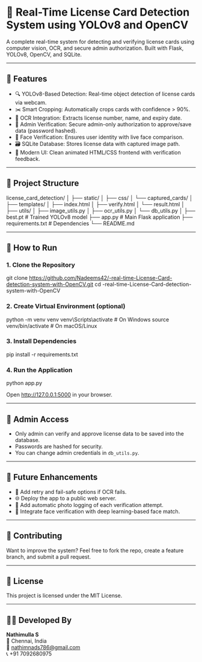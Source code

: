 # 🚗 Real-Time License Card Detection System using YOLOv8 and OpenCV

A complete real-time system for detecting and verifying license cards using computer vision, OCR, and secure admin authorization. Built with Flask, YOLOv8, OpenCV, and SQLite.

---

## 📌 Features

- 🔍 YOLOv8-Based Detection: Real-time object detection of license cards via webcam.
- ✂️ Smart Cropping: Automatically crops cards with confidence > 90%.
- 📄 OCR Integration: Extracts license number, name, and expiry date.
- 🔐 Admin Verification: Secure admin-only authorization to approve/save data (password hashed).
- 🧠 Face Verification: Ensures user identity with live face comparison.
- 🗃️ SQLite Database: Stores license data with captured image path.
- 🎨 Modern UI: Clean animated HTML/CSS frontend with verification feedback.

---

## 📁 Project Structure

license_card_detection/
│
├── static/
│   ├── css/
│   └── captured_cards/
│
├── templates/
│   ├── index.html
│   ├── verify.html
│   └── result.html
│
├── utils/
│   ├── image_utils.py
│   ├── ocr_utils.py
│   └── db_utils.py
│
├── best.pt                # Trained YOLOv8 model
├── app.py                 # Main Flask application
├── requirements.txt       # Dependencies
└── README.md

---

## 🚀 How to Run

### 1. Clone the Repository

git clone https://github.com/Nadeems42/-real-time-License-Card-detection-system-with-OpenCV.git
cd -real-time-License-Card-detection-system-with-OpenCV

### 2. Create Virtual Environment (optional)

python -m venv venv
venv\Scripts\activate     # On Windows
source venv/bin/activate  # On macOS/Linux

### 3. Install Dependencies

pip install -r requirements.txt

### 4. Run the Application

python app.py

Open http://127.0.0.1:5000 in your browser.

---

## 🔐 Admin Access

- Only admin can verify and approve license data to be saved into the database.
- Passwords are hashed for security.
- You can change admin credentials in `db_utils.py`.

---

## 🔮 Future Enhancements

- 🔁 Add retry and fail-safe options if OCR fails.
- 🌐 Deploy the app to a public web server.
- 📸 Add automatic photo logging of each verification attempt.
- 🤖 Integrate face verification with deep learning-based face match.

---

## 🤝 Contributing

Want to improve the system? Feel free to fork the repo, create a feature branch, and submit a pull request.

---

## 📜 License

This project is licensed under the MIT License.

---

## 🙋‍♂️ Developed By

**Nathimulla S**  
📍 Chennai, India  
📧 nathimnads786@gmail.com  
📞 +91 7092680975

